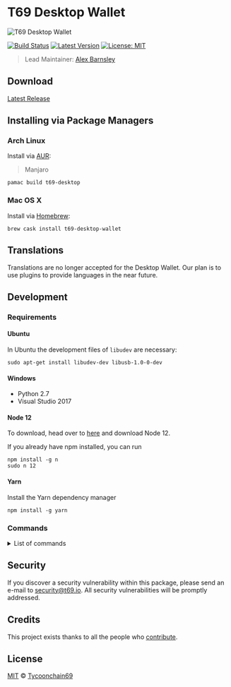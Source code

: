 # T69 Desktop Wallet

![T69 Desktop Wallet](./banner.png)

[![Build Status](https://badgen.now.sh/github/status/tycoon69-labs/desktop-wallet)](https://github.com/tycoon69-labs/desktop-wallet/actions?query=branch%3Adevelop)
[![Latest Version](https://badgen.now.sh/github/release/tycoon69-labs/desktop-wallet)](https://github.com/tycoon69-labs/desktop-wallet/releases)
[![License: MIT](https://badgen.now.sh/badge/license/MIT/green)](https://opensource.org/licenses/MIT)

> Lead Maintainer: [Alex Barnsley](https://github.com/alexbarnsley)

## Download

[Latest Release](https://github.com/tycoon69-labs/t69-desktop/releases/latest)

## Installing via Package Managers

### Arch Linux

Install via [AUR](https://aur.archlinux.org/packages/t69-desktop):

> Manjaro

```shell
pamac build t69-desktop
```

### Mac OS X

Install via [Homebrew](https://brew.sh/):

```shell
brew cask install t69-desktop-wallet
```

## Translations

Translations are no longer accepted for the Desktop Wallet. Our plan is to use plugins to provide languages in the near future.

## Development

### Requirements

#### Ubuntu
In Ubuntu the development files of `libudev` are necessary:
```
sudo apt-get install libudev-dev libusb-1.0-0-dev
```

#### Windows
- Python 2.7
- Visual Studio 2017

#### Node 12
To download, head over to [here](https://nodejs.org/en/) and download Node 12.

If you already have npm installed, you can run
```
npm install -g n
sudo n 12
```

#### Yarn
Install the Yarn dependency manager
```
npm install -g yarn
```

### Commands

<details><summary>List of commands</summary>

``` bash
# Install dependencies
yarn install

# Execute the application. Making changes in the code, updates the application (hot reloading).
yarn dev

# Lint all JS/Vue files in the `src` and `__tests__`
yarn lint

# Lint, and fix, all JS/Vue files in `src` and `__tests__`
yarn lint:fix

# Collect the code and produce a compressed file
yarn pack

# Build electron application for production (Current OS)
yarn build

# Build electron application for production (Windows)
yarn build:win

# Build electron application for production (Mac)
yarn build:mac

# Build electron application for production (Linux)
yarn build:linux

# Run unit and end-to-end tests
yarn test

# Run unit tests
yarn test:unit

# Run unit tests and generate and display the coverage report
yarn test:unit:coverage

# Run unit tests and watch for changes to re-run the tests
yarn test:unit:watch

# Run end-to-end tests, without building the application
yarn test:e2e

# Build the application and run end-to-end tests
yarn test:e2e:full

# List what translations are missing or unused on a specific language. It could capture suggestions that are not accurate
yarn i18n 'src/renderer/i18n/locales/LANGUAGE.js'

# List what English messages are missing or unused (English is the default language)
yarn i18n:en-US

# List what translations are missing or unused on every language
yarn i18n:all
```

</details>

## Security

If you discover a security vulnerability within this package, please send an e-mail to security@t69.io. All security vulnerabilities will be promptly addressed.

## Credits

This project exists thanks to all the people who [contribute](../../contributors).

## License

[MIT](LICENSE) © [Tycoonchain69](https://t69.io)
